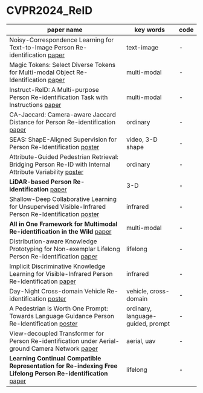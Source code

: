 # CVPR2024_ReID

|paper name|key words|code|
|----------|---------|----|
|Noisy-Correspondence Learning for Text-to-Image Person Re-identification [paper](https://arxiv.org/abs/2308.09911)|text-image|-|
|Magic Tokens: Select Diverse Tokens for Multi-modal Object Re-Identification [paper](https://arxiv.org/abs/2403.10254)|multi-modal|-|
|Instruct-ReID: A Multi-purpose Person Re-identification Task with Instructions [paper](https://arxiv.org/abs/2306.07520)|multi-modal|-|
|CA-Jaccard: Camera-aware Jaccard Distance for Person Re-identification [paper](https://arxiv.org/abs/2311.10605)|ordinary|-|
|SEAS: ShapE-Aligned Supervision for Person Re-Identification [poster](https://cvpr.thecvf.com/virtual/2024/poster/29893)|video, 3-D shape|-|
|Attribute-Guided Pedestrian Retrieval: Bridging Person Re-ID with Internal Attribute Variability [poster](https://cvpr.thecvf.com/virtual/2024/poster/30560)|ordinary|-|
|**LiDAR-based Person Re-identification** [paper](https://arxiv.org/abs/2312.03033)|3-D|-|
|Shallow-Deep Collaborative Learning for Unsupervised Visible-Infrared Person Re-Identification [poster](https://cvpr.thecvf.com/virtual/2024/poster/31261)|infrared|-|
|**All in One Framework for Multimodal Re-identification in the Wild** [paper](https://arxiv.org/pdf/2405.04741)|multi-modal|-|
|Distribution-aware Knowledge Prototyping for Non-exemplar Lifelong Person Re-identification [paper](https://zhoujiahuan1991.github.io/pub/CVPR2024_DKP.pdf)|lifelong|-|
|Implicit Discriminative Knowledge Learning for Visible-Infrared Person Re-Identification [paper](https://arxiv.org/abs/2403.11708)|infrared|-|
|Day-Night Cross-domain Vehicle Re-identification [poster](https://cvpr.thecvf.com/virtual/2024/poster/30038)|vehicle, cross-domain|-|
|A Pedestrian is Worth One Prompt: Towards Language Guidance Person Re-Identification [poster](https://cvpr.thecvf.com/virtual/2024/poster/29372)|ordinary, language-guided, prompt|-|
|View-decoupled Transformer for Person Re-identification under Aerial-ground Camera Network [paper](https://arxiv.org/abs/2403.14513)|aerial, uav|-|
|**Learning Continual Compatible Representation for Re-indexing Free Lifelong Person Re-identification** [paper](https://zhoujiahuan1991.github.io/pub/CVPR2024_C2R.pdf)|lifelong|-|
